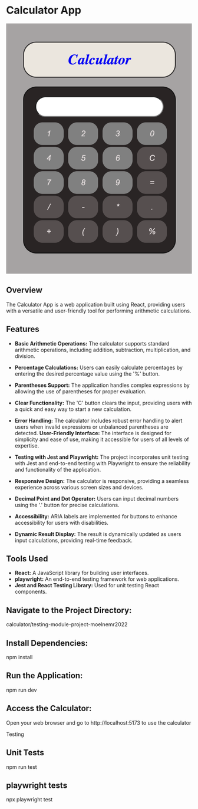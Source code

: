 # Calculator App

![Alt text](<Screenshot 2023-12-04 at 11.52.23.png>)



## Overview

The Calculator App is a web application built using React, providing users with a versatile and user-friendly tool for performing arithmetic calculations.

## Features

- **Basic Arithmetic Operations:**
  The calculator supports standard arithmetic operations, including addition, subtraction, multiplication, and division.

- **Percentage Calculations:**
  Users can easily calculate percentages by entering the desired percentage value using the '%' button.

- **Parentheses Support:**
  The application handles complex expressions by allowing the use of parentheses for proper evaluation.

- **Clear Functionality:**
  The 'C' button clears the input, providing users with a quick and easy way to start a new calculation.

- **Error Handling:**
  The calculator includes robust error handling to alert users when invalid expressions or unbalanced parentheses are detected.
**User-Friendly Interface:**
  The interface is designed for simplicity and ease of use, making it accessible for users of all levels of expertise.

- **Testing with Jest and Playwright:**
  The project incorporates unit testing with Jest and end-to-end testing with Playwright to ensure the reliability and functionality of the application.

- **Responsive Design:**
  The calculator is responsive, providing a seamless experience across various screen sizes and devices.

- **Decimal Point and Dot Operator:**
  Users can input decimal numbers using the '.' button for precise calculations.

- **Accessibility:**
  ARIA labels are implemented for buttons to enhance accessibility for users with disabilities.

- **Dynamic Result Display:**
  The result is dynamically updated as users input calculations, providing real-time feedback.

 

## Tools Used
- **React:** A JavaScript library for building user interfaces.
- **playwright:** An end-to-end testing framework for web applications.
- **Jest and React Testing Library:** Used for unit testing React components.




 ## Navigate to the Project Directory:
calculator/testing-module-project-moelnemr2022

## Install Dependencies:
npm install

## Run the Application:
npm run dev

## Access the Calculator:
Open your web browser and go to http://localhost:5173 to use the calculator

Testing

## Unit Tests
npm run test

## playwright tests
npx playwright test




